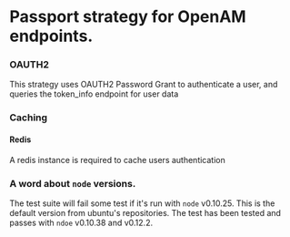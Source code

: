 # Passport strategy for OpenAM endpoints.

### OAUTH2

This strategy uses OAUTH2 Password Grant to authenticate a user, and queries
the token_info endpoint for user data

### Caching

#### Redis

A redis instance is required to cache users authentication

### A word about `node` versions.

The test suite will fail some test if it's run with `node` v0.10.25. This is the
default version from ubuntu's repositories. The test has been tested and passes
with `ndoe` v0.10.38 and v0.12.2.